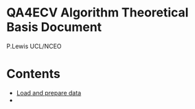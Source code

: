 # QA4ECV Algorithm Theoretical Basis Document

P.Lewis UCL/NCEO

# Contents
- [Load and prepare data](https://github.com/UCL-EO/QA4ECV_ATBD/blob/master/notebooks/Load%20data.ipynb)
- 
